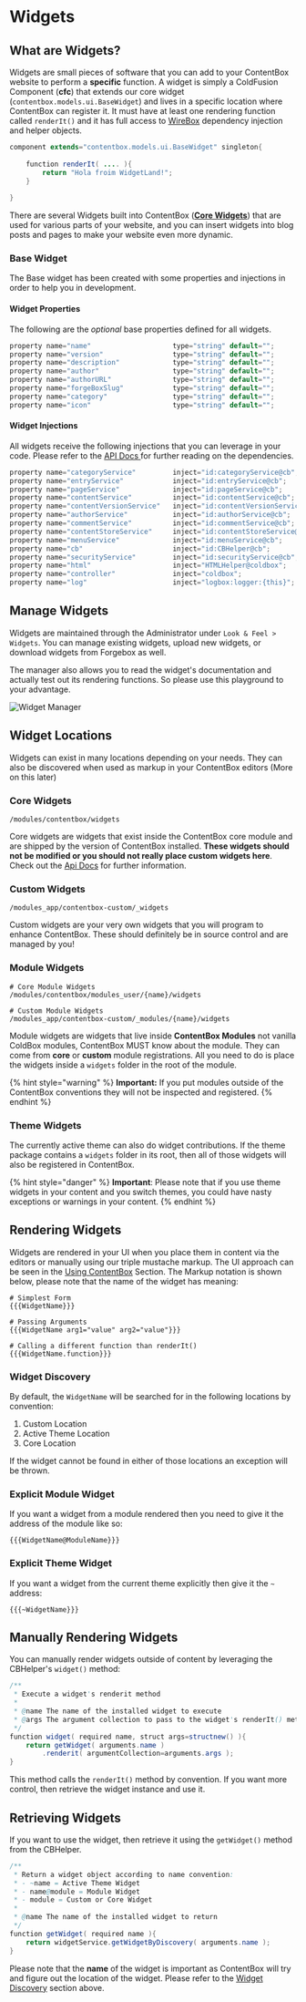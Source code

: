 # Widgets

## What are Widgets?

Widgets are small pieces of software that you can add to your ContentBox website to perform a **specific** function.  A widget is simply a ColdFusion Component (**cfc**) that extends our core widget (`contentbox.models.ui.BaseWidget`) and lives in a specific location where ContentBox can register it.  It must have at least one rendering function called `renderIt()` and it has full access to [WireBox](https://wirebox.ortusbooks.com) dependency injection and helper objects.

```java
component extends="contentbox.models.ui.BaseWidget" singleton{
    
    function renderIt( .... ){
        return "Hola froim WidgetLand!";
    }
    
}
```

There are several Widgets built into ContentBox ([**Core Widgets**](core-widgets.md)) that are used for various parts of your website, and you can insert widgets into blog posts and pages to make your website even more dynamic.

### Base Widget

The Base widget has been created with some properties and injections in order to help you in development.&#x20;

#### Widget Properties

The following are the _optional_ base properties defined for all widgets.

```java
property name="name"					type="string" default="";
property name="version"					type="string" default="";
property name="description"				type="string" default="";
property name="author"					type="string" default="";
property name="authorURL"				type="string" default="";
property name="forgeBoxSlug" 			type="string" default="";
property name="category" 				type="string" default="";
property name="icon" 					type="string" default="";
```

#### Widget Injections

All widgets receive the following injections that you can leverage in your code. Please refer to the [API Docs ](http://apidocs.ortussolutions.com/contentbox/current)for further reading on the dependencies.

```java
property name="categoryService"			inject="id:categoryService@cb";
property name="entryService"			inject="id:entryService@cb";
property name="pageService"				inject="id:pageService@cb";
property name="contentService"			inject="id:contentService@cb";
property name="contentVersionService"	inject="id:contentVersionService@cb";
property name="authorService"			inject="id:authorService@cb";
property name="commentService"			inject="id:commentService@cb";
property name="contentStoreService"		inject="id:contentStoreService@cb";
property name="menuService"				inject="id:menuService@cb";
property name="cb"						inject="id:CBHelper@cb";
property name="securityService" 		inject="id:securityService@cb";
property name="html"					inject="HTMLHelper@coldbox";
property name="controller"				inject="coldbox";
property name="log"						inject="logbox:logger:{this}";
```

## Manage Widgets

Widgets are maintained through the Administrator under `Look & Feel > Widgets`. You can manage existing widgets, upload new widgets, or download widgets from Forgebox as well.

The manager also allows you to read the widget's documentation and actually test out its rendering functions.  So please use this playground to your advantage.

![Widget Manager](../../../assets/cb\_widget\_list.jpg)

## Widget Locations

Widgets can exist in many locations depending on your needs.  They can also be discovered when used as markup in your ContentBox editors (More on this later)

### Core Widgets

`/modules/contentbox/widgets`

Core widgets are widgets that exist inside the ContentBox core module and are shipped by the version of ContentBox installed.  **These widgets should not be modified or you should not really place custom widgets here**. Check out the [Api Docs](https://apidocs.ortussolutions.com/contentbox/4.2.0/contentbox/widgets/package-summary.html) for further information.

### Custom Widgets&#x20;

`/modules_app/contentbox-custom/_widgets`

Custom widgets are your very own widgets that you will program to enhance ContentBox.  These should definitely be in source control and are managed by you!

### Module Widgets

```
# Core Module Widgets
/modules/contentbox/modules_user/{name}/widgets

# Custom Module Widgets
/modules_app/contentbox-custom/_modules/{name}/widgets
```

Module widgets are widgets that live inside **ContentBox Modules** not vanilla ColdBox modules, ContentBox MUST know about the module.  They can come from **core** or **custom** module registrations.  All you need to do is place the widgets inside a `widgets` folder in the root of the module.

{% hint style="warning" %}
**Important:** If you put modules outside of the ContentBox conventions they will not be inspected and registered.
{% endhint %}

### Theme Widgets

The currently active theme can also do widget contributions.  If the theme package contains a `widgets` folder in its root, then all of those widgets will also be registered in ContentBox.

{% hint style="danger" %}
**Important**: Please note that if you use theme widgets in your content and you switch themes, you could have nasty exceptions or warnings in your content.
{% endhint %}

## Rendering Widgets

Widgets are rendered in your UI when you place them in content via the editors or manually using our triple mustache markup.  The UI approach can be seen in the [Using ContentBox](../../../usage/using-contentbox/look-and-feel/widgets/) Section.  The Markup notation is shown below, please note that the name of the widget has meaning:

```
# Simplest Form
{{{WidgetName}}}

# Passing Arguments
{{{WidgetName arg1="value" arg2="value"}}}

# Calling a different function than renderIt()
{{{WidgetName.function}}}
```

### Widget Discovery

By default, the `WidgetName` will be searched for in the following locations by convention:

1. Custom Location
2. Active Theme Location
3. Core Location

If the widget cannot be found in either of those locations an exception will be thrown.

### Explicit Module Widget

If you want a widget from a module rendered then you need to give it the address of the module like so:

```
{{{WidgetName@ModuleName}}}
```

### Explicit Theme Widget

If you want a widget from the current theme explicitly then give it the `~` address:

```
{{{~WidgetName}}}
```

## Manually Rendering Widgets

You can manually render widgets outside of content by leveraging the CBHelper's `widget()` method:

```java
/**
 * Execute a widget's renderit method
 *
 * @name The name of the installed widget to execute
 * @args The argument collection to pass to the widget's renderIt() method
 */
function widget( required name, struct args=structnew() ){
	return getWidget( arguments.name )
		.renderit( argumentCollection=arguments.args );
}
```

This method calls the `renderIt()` method by convention. If you want more control, then retrieve the widget instance and use it.

## Retrieving Widgets

If you want to use the widget, then retrieve it using the `getWidget()` method from the CBHelper.

```java
/**
 * Return a widget object according to name convention:
 * - ~name = Active Theme Widget
 * - name@module = Module Widget
 * - module = Custom or Core Widget
 *
 * @name The name of the installed widget to return
 */
function getWidget( required name ){
	return widgetService.getWidgetByDiscovery( arguments.name );
}
```

Please note that the **name** of the widget is important as ContentBox will try and figure out the location of the widget.  Please refer to the [Widget Discovery](./#widget-discovery) section above.
